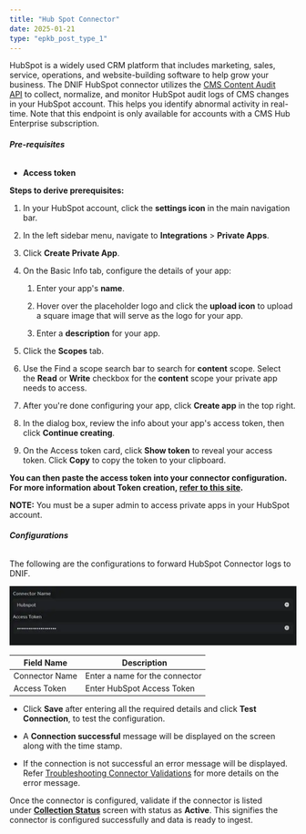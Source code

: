 ```yaml
---
title: "Hub Spot Connector"
date: 2025-01-21
type: "epkb_post_type_1"
---
```


HubSpot is a widely used CRM platform that includes marketing, sales, service, operations, and website-building software to help grow your business. The DNIF HubSpot connector utilizes the [CMS Content Audit API](https://developers.hubspot.com/docs/api/cms/content-audit?__hstc=3119151.0ad961abce813fdd9af1902c8762ee15.1736423936778.1737376690829.1737438937632.14&__hssc=3119151.44.1737438937632&__hsfp=3310115484) to collect, normalize, and monitor HubSpot audit logs of CMS changes in your HubSpot account. This helps you identify abnormal activity in real-time. Note that this endpoint is only available for accounts with a CMS Hub Enterprise subscription.

###### **Pre-requisites**

- **Access token**

**Steps to derive prerequisites:**

1. In your HubSpot account, click the **settings icon** in the main navigation bar.

3. In the left sidebar menu, navigate to **Integrations** \> **Private Apps**.

5. Click **Create Private App**.

7. On the Basic Info tab, configure the details of your app:
    1. Enter your app's **name**.
    
    3. Hover over the placeholder logo and click the **upload icon** to upload a square image that will serve as the logo for your app.
    
    5. Enter a **description** for your app.

9. Click the **Scopes** tab.

11. Use the Find a scope search bar to search for **content** scope. Select the **Read** or **Write** checkbox for the **content** scope your private app needs to access.

13. After you're done configuring your app, click **Create app** in the top right.

15. In the dialog box, review the info about your app's access token, then click **Continue creating**.

17. On the Access token card, click **Show token** to reveal your access token. Click **Copy** to copy the token to your clipboard.

**You can then paste the access token into your connector configuration. For more information about Token creation, [refer to this site](https://developers.hubspot.com/docs/api/private-apps?__hstc=3119151.0ad961abce813fdd9af1902c8762ee15.1736423936778.1737376690829.1737438937632.14&__hssc=3119151.44.1737438937632&__hsfp=3310115484).**

**NOTE:** You must be a super admin to access private apps in your HubSpot account.

###### **Configurations**

The following are the configurations to forward HubSpot Connector logs to DNIF.‌

![image1-Jul-12-2024-11-55-48-3828-AM](./Hub-Spot-img/Hub-Spot-1.webp)

|  **Field Name**  |  **Description** |
| --- | --- |
| Connector Name | Enter a name for the connector |
| Access Token | Enter HubSpot Access Token |

- Click **Save** after entering all the required details and click **Test Connection**, to test the configuration.

- A **Connection successful** message will be displayed on the screen along with the time stamp.

- If the connection is not successful an error message will be displayed. Refer [Troubleshooting Connector Validations](https://dnif.it/kb/troubleshooting-and-debugging/troubleshooting-connector-validations/) for more details on the error message.

Once the connector is configured, validate if the connector is listed under **[Collection Status](https://dnif.it/kb/operations/collection-status/)** screen with status as **Active**. This signifies the connector is configured successfully and data is ready to ingest.
